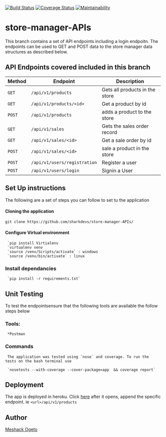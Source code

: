 [![Build Status](https://travis-ci.org/sharkdevs/store-manager-APIs.svg?branch=ft-user-login-161342592)](https://travis-ci.org/sharkdevs/store-manager-APIs)
[![Coverage Status](https://coveralls.io/repos/github/sharkdevs/store-manager-APIs/badge.svg?branch=ft-user-login-161342592)](https://coveralls.io/github/sharkdevs/store-manager-APIs?branch=ft-user-login-161342592)
[![Maintainability](https://api.codeclimate.com/v1/badges/38e88c5668ba8d8b0045/maintainability)](https://codeclimate.com/github/sharkdevs/store-manager-APIs/maintainability) 
# store-manager-APIs
This branch contains a set of API endpoints including a login endpoitn. The endpoints can be used to GET and POST data to the store manager data structures as described below.

## API Endpoints covered included in this branch


| Method        |       Endpoint                |         Description               |
| ------------- |       -------------           |         -------------             |
| `GET`         | `/api/v1/products`            |  Gets all products in the store   |
| `GET`         | `/api/v1/products/<id>`       | Get a product by id               |
| `POST`        | `/api/v1/products`            |   adds a product to the store     |
| `GET`         | `/api/v1/sales`               |  Gets the sales order record      |
| `GET`         | `/api/v1/sales/<id>`          | Get a sale order by id            |
| `POST`        | `/api/v1/sales/<id>`          |   sale a product in the store     |
| `POST`        | `/api/v1/users/registration`  |  Register a user                  |
| `POST`        | `/api/v1/users/login`         | Signin a User                     |

## Set Up instructions
The following are a set of steps you can follow to set tu the application
#### Cloning the application
`git clone https://github.com/sharkdevs/store-manager-APIs/`

 #### Configure Virtual environment
     `pip install Virtialenv
     `virtualenv venv
     `source /venv/Scripts/activate` : windows  
     `source /venv/bin/activate` : linux

   ### Install dependancies
     `pip install -r requirements.txt`
    
## Unit Testing
To test the endpointsensure that the following tools are available the follow steps below
   ### Tools:
     *Postman
### Commands
     The application was tested using `nose` and coverage. To run the tests on the bash terminal use
     
     `nosetests --with-coverage --cover-package=app  && coverage report`
     
## Deployment

The app is deployed in heroku. Click [here](https://shark-store-manager.herokuapp.com/)
after it opens, append the specific endpoint. 
ie `<url>/api/v1/products`

## Author

[Meshack Ogeto ](https://github.com/sharkdevs)
